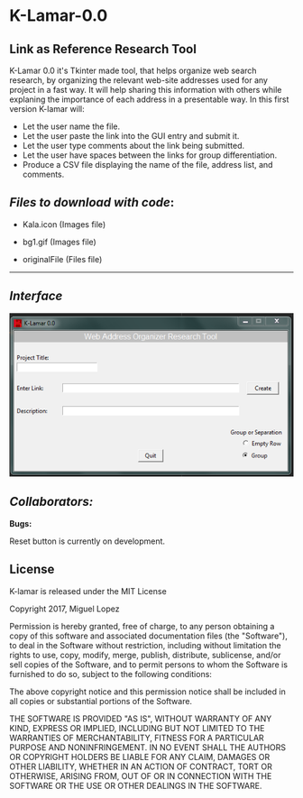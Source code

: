 # K-Lamar-0.0
Link as Reference Research Tool
---
 K-Lamar 0.0 it's Tkinter made tool, that helps organize web search research, by organizing the relevant web-site addresses used for any project in a fast way. It will help sharing this information with others while explaning the importance of each address in a presentable way. In this first version K-lamar will: 
* Let the user name the file.
* Let the user paste the link into the GUI entry and submit it.
* Let the user type comments about the link being submitted.
* Let the user have spaces between the links for group differentiation.
* Produce a CSV file displaying the name of the file, address list, and comments.

*Files to download with code*:
---

* Kala.icon (Images file)

* bg1.gif (Images file)

* originalFile (Files file)

---


*Interface*
---


![](Images/Interface1.PNG)

*Collaborators:*
--



**Bugs:**

Reset button is currently on development.

## License
K-lamar is released under the MIT License 

Copyright 2017, Miguel Lopez

Permission is hereby granted, free of charge, to any person obtaining a copy of this software and associated documentation files (the "Software"), to deal in the Software without restriction, including without limitation the rights to use, copy, modify, merge, publish, distribute, sublicense, and/or sell copies of the Software, and to permit persons to whom the Software is furnished to do so, subject to the following conditions:

The above copyright notice and this permission notice shall be included in all copies or substantial portions of the Software.

THE SOFTWARE IS PROVIDED "AS IS", WITHOUT WARRANTY OF ANY KIND, EXPRESS OR IMPLIED, INCLUDING BUT NOT LIMITED TO THE WARRANTIES OF MERCHANTABILITY, FITNESS FOR A PARTICULAR PURPOSE AND NONINFRINGEMENT. IN NO EVENT SHALL THE AUTHORS OR COPYRIGHT HOLDERS BE LIABLE FOR ANY CLAIM, DAMAGES OR OTHER LIABILITY, WHETHER IN AN ACTION OF CONTRACT, TORT OR OTHERWISE, ARISING FROM, OUT OF OR IN CONNECTION WITH THE SOFTWARE OR THE USE OR OTHER DEALINGS IN THE SOFTWARE.
